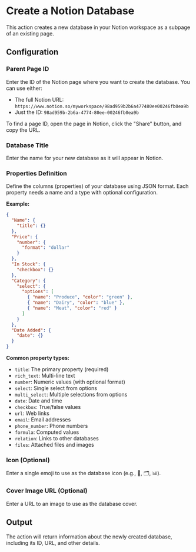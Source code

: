 # Create a Notion Database

This action creates a new database in your Notion workspace as a subpage of an existing page.

## Configuration

### Parent Page ID
Enter the ID of the Notion page where you want to create the database. You can use either:
- The full Notion URL: `https://www.notion.so/myworkspace/98ad959b2b6a477480ee00246fb0ea9b`
- Just the ID: `98ad959b-2b6a-4774-80ee-00246fb0ea9b`

To find a page ID, open the page in Notion, click the "Share" button, and copy the URL.

### Database Title
Enter the name for your new database as it will appear in Notion.

### Properties Definition
Define the columns (properties) of your database using JSON format. Each property needs a name and a type with optional configuration.

**Example:**
```json
{
  "Name": {
    "title": {}
  },
  "Price": {
    "number": {
      "format": "dollar"
    }
  },
  "In Stock": {
    "checkbox": {}
  },
  "Category": {
    "select": {
      "options": [
        { "name": "Produce", "color": "green" },
        { "name": "Dairy", "color": "blue" },
        { "name": "Meat", "color": "red" }
      ]
    }
  },
  "Date Added": {
    "date": {}
  }
}
```

**Common property types:**
- `title`: The primary property (required)
- `rich_text`: Multi-line text
- `number`: Numeric values (with optional format)
- `select`: Single select from options
- `multi_select`: Multiple selections from options
- `date`: Date and time
- `checkbox`: True/false values
- `url`: Web links
- `email`: Email addresses
- `phone_number`: Phone numbers
- `formula`: Computed values
- `relation`: Links to other databases
- `files`: Attached files and images

### Icon (Optional)
Enter a single emoji to use as the database icon (e.g., 📝, 🗂️, 📊).

### Cover Image URL (Optional)
Enter a URL to an image to use as the database cover.

## Output
The action will return information about the newly created database, including its ID, URL, and other details.